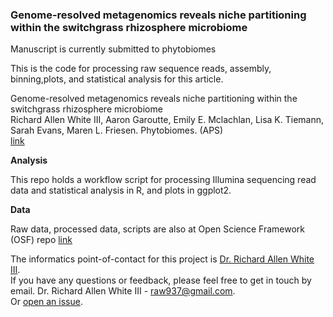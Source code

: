 ###  Genome-resolved metagenomics reveals niche partitioning within the switchgrass rhizosphere microbiome

Manuscript is currently submitted to phytobiomes

This is the code for processing raw sequence reads, assembly, binning,plots, and statistical analysis for this article. 

Genome-resolved metagenomics reveals niche partitioning within the switchgrass rhizosphere microbiome <br /> 
Richard Allen White III, Aaron Garoutte, Emily E. Mclachlan, Lisa K. Tiemann, Sarah Evans, Maren L. Friesen. Phytobiomes. (APS) <br /> 
[link](https://apsjournals.apsnet.org/toc/pbiomes/current)


**Analysis**

This repo holds a workflow script for processing Illumina sequencing read data and statistical analysis in R, and plots in ggplot2.  

**Data**

Raw data, processed data, scripts are also at Open Science Framework (OSF) repo [link](https://osf.io/mzrvj/)<br />

The informatics point-of-contact for this project is [Dr. Richard Allen White III](https://github.com/raw937).<br />
If you have any questions or feedback, please feel free to get in touch by email. Dr. Richard Allen White III - raw937@gmail.com.  <br />
Or [open an issue](https://github.com/friesenlab/MMPRNT_pacicum_metagenome_mags/issues).
